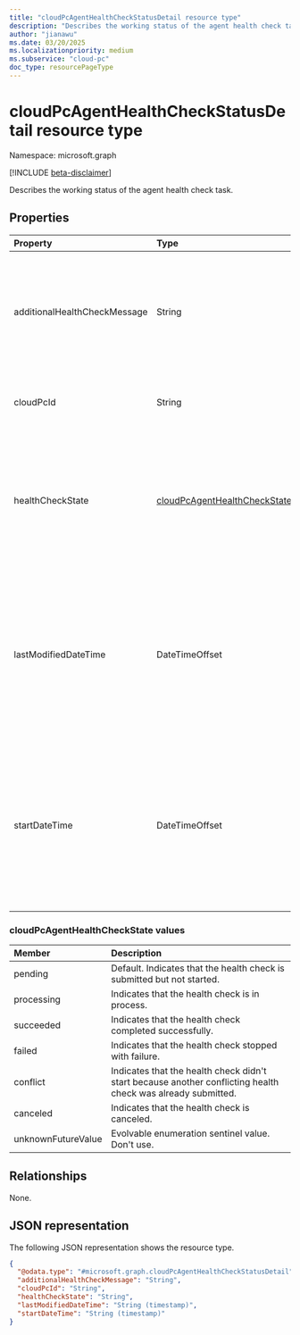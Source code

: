 ```yaml
---
title: "cloudPcAgentHealthCheckStatusDetail resource type"
description: "Describes the working status of the agent health check task."
author: "jianawu"
ms.date: 03/20/2025
ms.localizationpriority: medium
ms.subservice: "cloud-pc"
doc_type: resourcePageType
---
```


# cloudPcAgentHealthCheckStatusDetail resource type

Namespace: microsoft.graph

[!INCLUDE [beta-disclaimer](../../includes/beta-disclaimer.md)]

Describes the working status of the agent health check task.

## Properties
|Property|Type|Description|
|:---|:---|:---|
|additionalHealthCheckMessage|String|The optional information about this health check to help explain its current status. For example, `HealthCheck can't be triggered while installing.` Empty by default. Read-only.|
|cloudPcId|String|The unique identifier of the Cloud PC where the agent health check occurs. Read-only.|
|healthCheckState|[cloudPcAgentHealthCheckState](../resources/cloudpcagenthealthcheckstatusdetail.md#cloudpcagenthealthcheckstate-values)|Indicates the working status of the health check. Default value is `pending`. The possible values are: `pending`, `processing`, `succeeded`, `failed`, `conflict`, `canceled`, `unknownFutureValue`. Read-only.|
|lastModifiedDateTime|DateTimeOffset|Indicates the date and time when the health check state was last modified. The timestamp type represents date and time information using ISO 8601 format and is always in UTC. For example, midnight UTC on Jan 1, 2014 is `2014-01-01T00:00:00Z`. Read-only.|
|startDateTime|DateTimeOffset|Indicates the date and time when the latest agent health check started. The timestamp type represents date and time information using ISO 8601 format and is always in UTC. For example, midnight UTC on Jan 1, 2014 is `2014-01-01T00:00:00Z`. Read-only.|

### cloudPcAgentHealthCheckState values 

|Member|Description|
|:---|:---|
|pending|Default. Indicates that the health check is submitted but not started.|
|processing|Indicates that the health check is in process.|
|succeeded|Indicates that the health check completed successfully.|
|failed|Indicates that the health check stopped with failure.|
|conflict|Indicates that the health check didn't start because another conflicting health check was already submitted.|
|canceled|Indicates that the health check is canceled.|
|unknownFutureValue|Evolvable enumeration sentinel value. Don't use.|

## Relationships
None.

## JSON representation
The following JSON representation shows the resource type.
<!-- {
  "blockType": "resource",
  "@odata.type": "microsoft.graph.cloudPcAgentHealthCheckStatusDetail"
}
-->
``` json
{
  "@odata.type": "#microsoft.graph.cloudPcAgentHealthCheckStatusDetail",
  "additionalHealthCheckMessage": "String",
  "cloudPcId": "String",
  "healthCheckState": "String",
  "lastModifiedDateTime": "String (timestamp)",
  "startDateTime": "String (timestamp)"
}
```
